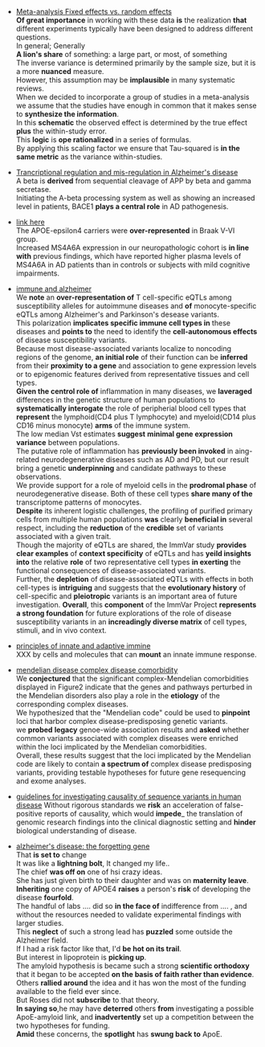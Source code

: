 * [Meta-analysis Fixed effects vs. random effects](http://www.meta-analysis.com/downloads/Meta-analysis%20fixed%20effect%20vs%20random%20effects.pdf)  
  __Of great importance__ in working with these data __is__ the realization __that__ different experiments typically have been designed to address different questions.  
  In general; Generally  
  __A lion's share__ of something: a large part, or most, of something  
  The inverse variance is determined primarily by the sample size, but it is a more __nuanced__ measure.  
  However, this assumption may be __implausible__ in many systematic reviews.  
  When we decided to incorporate a group of studies in a meta-analysis we assume that the studies have enough in common that it makes sense to __synthesize the information__.  
  In this __schematic__ the observed effect is determined by the true effect __plus__ the within-study error.  
  This __logic__ is __ope rationalized__ in a series of formulas.  
  By applying this scaling factor we ensure that Tau-squared is __in the same metric__ as the variance within-studies.  

* [Trancriptional regulation and mis-regulation in Alzheimer's disease](http://www.molecularbrain.com/content/pdf/1756-6606-6-44.pdf)  
 A beta is __derived__ from sequential cleavage of APP by beta and gamma secretase.  
 Initiating the A-beta processing system as well as showing an increased level in patients, BACE1 __plays a central role__ in AD pathogenesis.  

* [link here](http://www.sciencedirect.com/science/article/pii/S0197458014005983)  
 The APOE-epsilon4 carriers were __over-represented__ in Braak V-VI group.  
 Increased MS4A6A expression in our neuropathologic cohort is __in line with__ previous findings, which have reported higher plasma levels of MS4A6A in AD patients than in controls or subjects with mild cognitive impairments.  

* [immune and alzheimer](http://www.sciencemag.org/content/344/6183/519.long)  
 We __note__ an __over-representation of__ T cell-specific eQTLs among susceptibility alleles for autoimmune diseases and __of__ monocyte-specific eQTLs among Alzheimer's and Parkinson's desease variants.   
 This polarization __implicates specific immune cell types in__ these diseases and __points to__ the need to identify the __cell-autonomous effects__ of disease susceptibility variants.   
 Because most disease-associated variants localize to noncoding regions of the genome, __an initial role__ of their function can be __inferred__ from their __proximity to a gene__ and association to gene expression levels or to epigenomic features derived from representative tissues and cell types.  
 __Given the centrol role of__ inflammation in many diseases, we __laveraged__ differences in the genetic structure of human populations to __systematically interogate__ the role of peripherial blood cell types that __represent__ the lymphoid(CD4 plus T lymphocyte) and myeloid(CD14 plus CD16 minus monocyte) __arms__ of the immune system.  
 The low median Vst estimates __suggest__ __minimal gene expression variance__ between populations.  
 The putative role of inflammation has __previously been invoked__ in
  aing-related neurodegenerative diseases such as AD and PD, but our
  result bring a genetic __underpinning__ and candidate pathways to  these observations.  
  We provide support for a role of myeloid cells in the __prodromal phase__ of neurodegenerative disease.
  Both of these cell types __share many of the__ transcriptome patterns of
  monocytes.  
  __Despite__ its inherent logistic challenges, the profiling of
  purified primary cells from multiple human populations __was__ clearly
  __beneficial in__ several respect, including the __reduction__ of
  the __credible__ set of variants associated with a given trait.  
  Though the majority of eQTLs are shared, the ImmVar study __provides
  clear examples__ of __context specificity__ of eQTLs and has __yeild
  insights into__ the relative __role__ of two representative cell types __in
  exerting__ the functional consequences of disease-associated
  variants.  
  Further, the __depletion__ of disease-associated eQTLs with effects
  in both cell-types is __intriguing__ and suggests that the
  __evolutionary history__ of cell-specific and __pleiotropic__
  variants is an important area of future investigation.
  __Overall__, this __component__ of the ImmVar Project __represents a
  strong foundation__ for future explorations of the role of disease
  susceptibility variants in an __increadingly diverse matrix__ of cell
  types, stimuli, and in vivo context.  
  

* [principles of innate and adaptive immine](http://www.ncbi.nlm.nih.gov/books/NBK27090/)  
  XXX by cells and molecules that can __mount__ an innate immune
  response.  

* [mendelian disease complex disease comorbidity](http://www.sciencedirect.com/science/article/pii/S0092867413010246)  
  We __conjectured__ that the significant complex-Mendelian
  comorbidities displayed in Figure2 indicate that the genes and
  pathways perturbed in the Mendelian disorders also play a role in
  the __etiology__  of the corresponding complex diseases.  
  We hypothesized that the "Mendelian code" could be used to
  __pinpoint__ loci that harbor complex disease-predisposing genetic
  variants.  
  we __probed__ __legacy__ genoe-wide association results and
  __asked__ whether common variants associated with complex diseases
  were enriched within the loci implicated by the Mendelian
  comorbidities.  
  Overall, these results suggest that the loci implicated by the
  Mendelian code are likely to contain __a spectrum of__ complex
  disease predisposing variants, providing testable hypotheses for
  future gene resequencing and exome analyses.  

*
  [guidelines for investigating causality of sequence variants in human disease](http://www.nature.com/nature/journal/v508/n7497/full/nature13127.html)
  Without rigorous standards we __risk__ an acceleration of false-positive
  reports of causality, which would __impede___  the translation of genomic
  research findings into the clinical diagnostic setting and __hinder__
  biological understanding of disease.  

* [alzheimer's disease: the forgetting gene](http://www.nature.com/news/alzheimer-s-disease-the-forgetting-gene-1.15342)  
 That __is set to__ change  
 It was like a __lightning bolt__, It changed my life..  
 The chief __was off on__ one of hsi crazy ideas.  
 She has just given birth to their daughter and was on __maternity
 leave__.  
 __Inheriting__ one copy of APOE4 __raises__ a person's __risk__ of developing the
 disease __fourfold__.  
 The handful of labs .... did so __in the face of__ indifference from
 .... , and without the resources needed to validate experimental
 findings with larger studies.   
 This __neglect__ of such a strong lead has __puzzled__ some outside the
 Alzheimer field.  
 If I had a risk factor like that, I'd __be hot on its trail__.  
 But interest in lipoprotein is __picking up__.  
 The amyloid hypothesis is became such a strong __scientific orthodoxy__
 that it began to be accepted __on the basis of faith rather than  evidence__.  
 Others __rallied around__ the idea and it has won the most of the funding
 available to the field ever since.  
 But Roses did not __subscribe__ to that theory.  
 __In saying so__,he may have __deterred__ others __from__ investigating a
 possible ApoE-amyloid link, and __inadvertently__ set up a competition
 between the two hypotheses for funding.  
 __Amid__ these concerns, the __spotlight__ has __swung back to__ ApoE.  
